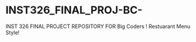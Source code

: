 # INST326_FINAL_PROJ-BC-
INST 326 FINAL PROJECT REPOSITORY FOR Big Coders ! 
Restuarant Menu Style!
